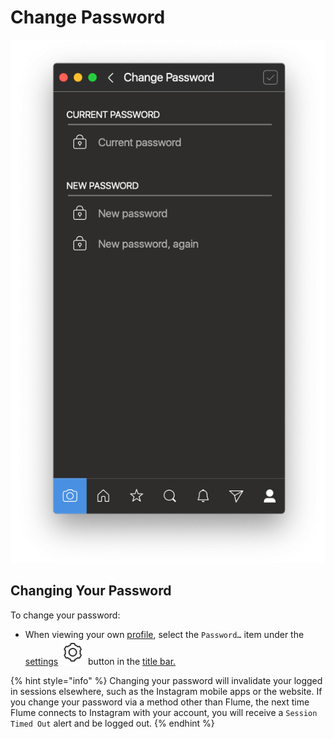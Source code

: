# Change Password

![](../../../.gitbook/assets/profile-password.png)

## Changing Your Password

To change your password:

* When viewing your own [profile](../), select the `Password…` item under the [settings](./) ![](../../../.gitbook/assets/settings.png) button in the [title bar.](../../../misc/glossary.md#title-bar)

{% hint style="info" %}
Changing your password will invalidate your logged in sessions elsewhere, such as the Instagram mobile apps or the website. If you change your password via a method other than Flume, the next time Flume connects to Instagram with your account, you will receive a `Session Timed Out` alert and be logged out.
{% endhint %}

